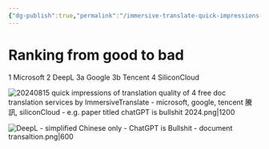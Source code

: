 ```yaml
---
{"dg-publish":true,"permalink":"/immersive-translate-quick-impressions-on-translation-quality-of-4-free-document-translation-services-1-microsoft-2-deep-l-3-google-4-tencent-5-silicon-cloud-using-the-research-paper-titled-chat-gpt-is-bullshit-2024/","noteIcon":"2"}
---
```


# Ranking from good to bad

1 Microsoft
2 DeepL
3a Google
3b Tencent
4 SiliconCloud

![20240815 quick impressions of translation quality of 4 free doc translation services by ImmersiveTranslate - microsoft, google, tencent 騰訊, siliconCloud - e.g. paper titled chatGPT is bullshit 2024.png|1200](/img/user/_attachments/_OB/20240815%20quick%20impressions%20of%20translation%20quality%20of%204%20free%20doc%20translation%20services%20by%20ImmersiveTranslate%20-%20microsoft,%20google,%20tencent%20%E9%A8%B0%E8%A8%8A,%20siliconCloud%20-%20e.g.%20paper%20titled%20chatGPT%20is%20bullshit%202024.png)


![DeepL - simplified Chinese only - ChatGPT is Bullshit - document transaltion.png|600](/img/user/_attachments/_OB/DeepL%20-%20simplified%20Chinese%20only%20-%20ChatGPT%20is%20Bullshit%20-%20document%20transaltion.png)